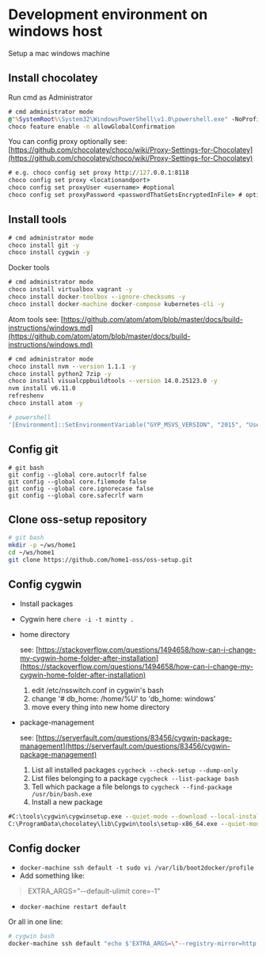 
# Development environment on windows host
Setup a mac windows machine

## Install chocolatey

Run cmd as Administrator
```cmd
# cmd administrator mode
@"%SystemRoot%\System32\WindowsPowerShell\v1.0\powershell.exe" -NoProfile -ExecutionPolicy Bypass -Command "iex ((New-Object System.Net.WebClient).DownloadString('https://chocolatey.org/install.ps1'))" && SET "PATH=%PATH%;%ALLUSERSPROFILE%\chocolatey\bin"
choco feature enable -n allowGlobalConfirmation
```

You can config proxy optionally
see: [https://github.com/chocolatey/choco/wiki/Proxy-Settings-for-Chocolatey](https://github.com/chocolatey/choco/wiki/Proxy-Settings-for-Chocolatey)
```cmd
# e.g. choco config set proxy http://127.0.0.1:8118
choco config set proxy <locationandport>
choco config set proxyUser <username> #optional
choco config set proxyPassword <passwordThatGetsEncryptedInFile> # optional
```

## Install tools

```cmd
# cmd administrator mode
choco install git -y
choco install cygwin -y
```

Docker tools
```cmd
# cmd administrator mode
choco install virtualbox vagrant -y
choco install docker-toolbox --ignore-checksums -y
choco install docker-machine docker-compose kubernetes-cli -y
```

Atom tools
see: [https://github.com/atom/atom/blob/master/docs/build-instructions/windows.md](https://github.com/atom/atom/blob/master/docs/build-instructions/windows.md)
```cmd
# cmd administrator mode
choco install nvm --version 1.1.1 -y
choco install python2 7zip -y
choco install visualcppbuildtools --version 14.0.25123.0 -y
nvm install v6.11.0
refreshenv
choco install atom -y
```
```powershell
# powershell
'[Environment]::SetEnvironmentVariable("GYP_MSVS_VERSION", "2015", "User")'
```

## Config git

```
# git bash
git config --global core.autocrlf false
git config --global core.filemode false
git config --global core.ignorecase false
git config --global core.safecrlf warn
```

## Clone oss-setup repository

```bash
# git bash
mkdir -p ~/ws/home1
cd ~/ws/home1
git clone https://github.com/home1-oss/oss-setup.git
```

## Config cygwin

- Install packages

- Cygwin here `chere -i -t mintty .`


- home directory

    see: [https://stackoverflow.com/questions/1494658/how-can-i-change-my-cygwin-home-folder-after-installation](https://stackoverflow.com/questions/1494658/how-can-i-change-my-cygwin-home-folder-after-installation)  
    1. edit /etc/nsswitch.conf in cygwin's bash
    2. change '# db_home:  /home/%U' to 'db_home:  windows'
    3. move every thing into new home directory

- package-management

    see: [https://serverfault.com/questions/83456/cygwin-package-management](https://serverfault.com/questions/83456/cygwin-package-management)
    1. List all installed packages `cygcheck --check-setup --dump-only`
    2. List files belonging to a package `cygcheck --list-package bash`
    3. Tell which package a file belongs to `cygcheck --find-package /usr/bin/bash.exe`
    4. Install a new package
```cmd
#C:\tools\cygwin\cygwinsetup.exe --quiet-mode --download --local-install --packages abook
C:\ProgramData\chocolatey\lib\Cygwin\tools\setup-x86_64.exe --quiet-mode --download --local-install --packages abook
```

## Config docker

- `docker-machine ssh default -t sudo vi /var/lib/boot2docker/profile`
- Add something like:
> EXTRA_ARGS="--default-ulimit core=-1"
- `docker-machine restart default`

Or all in one line:
```bash
# cygwin bash
docker-machine ssh default "echo $'EXTRA_ARGS=\"--registry-mirror=http://mirror.docker.internal --insecure-registry mirror.docker.internal --insecure-registry registry.docker.internal --insecure-registry gcr.io.internal:25004\"' | sudo tee -a /var/lib/boot2docker/profile && sudo /etc/init.d/docker restart"
```
